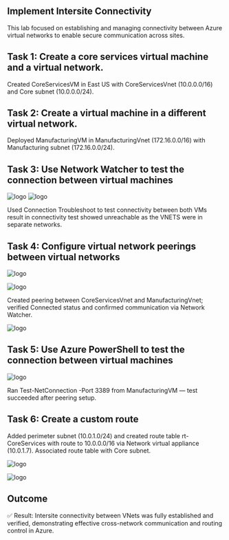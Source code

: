 ## Implement Intersite Connectivity

This lab focused on establishing and managing connectivity between Azure virtual networks to enable secure communication across sites.

## Task 1: Create a core services virtual machine and a virtual network.

Created CoreServicesVM in East US with CoreServicesVnet (10.0.0.0/16) and Core subnet (10.0.0.0/24).



## Task 2: Create a virtual machine in a different virtual network.

Deployed ManufacturingVM in ManufacturingVnet (172.16.0.0/16) with Manufacturing subnet (172.16.0.0/24).

## Task 3: Use Network Watcher to test the connection between virtual machines

![logo](https://github.com/dy1000/Azure-Administrator-AZ-104-Labs/blob/main/Labs/All-Files/lab5-pic2.png?raw=true)
![logo](https://github.com/dy1000/Azure-Administrator-AZ-104-Labs/blob/main/Labs/All-Files/lab5-pic3.png?raw=true)

Used Connection Troubleshoot to test connectivity between both VMs result in connectivity test showed unreachable as the VNETS were in separate networks.


## Task 4: Configure virtual network peerings between virtual networks

![logo](https://github.com/dy1000/Azure-Administrator-AZ-104-Labs/blob/main/Labs/All-Files/lab5-pic4.png?raw=true)


![logo](https://github.com/dy1000/Azure-Administrator-AZ-104-Labs/blob/main/Labs/All-Files/lab5-pic5.png?raw=true)

Created peering between CoreServicesVnet and ManufacturingVnet; verified Connected status and confirmed communication via Network Watcher.

![logo](https://github.com/dy1000/Azure-Administrator-AZ-104-Labs/blob/main/Labs/All-Files/lab5-pic6.png?raw=true)

## Task 5: Use Azure PowerShell to test the connection between virtual machines

![logo](https://github.com/dy1000/Azure-Administrator-AZ-104-Labs/blob/main/Labs/All-Files/lab5-pic7.png?raw=true)

Ran Test-NetConnection <CoreServicesVM IP> -Port 3389 from ManufacturingVM — test succeeded after peering setup.

## Task 6: Create a custom route

Added perimeter subnet (10.0.1.0/24) and created route table rt-CoreServices with route to 10.0.0.0/16 via Network virtual appliance (10.0.1.7).
Associated route table with Core subnet.

![logo](https://github.com/dy1000/Azure-Administrator-AZ-104-Labs/blob/main/Labs/All-Files/lab5-pic8.png?raw=true)


![logo](https://github.com/dy1000/Azure-Administrator-AZ-104-Labs/blob/main/Labs/All-Files/lab5-pic9.png?raw=true)

## Outcome
✅ Result: Intersite connectivity between VNets was fully established and verified, demonstrating effective cross-network communication and routing control in Azure.
